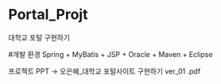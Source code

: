 # Portal_Projt
 대학교 포털 구현하기
 
 #개발 환경
  Spring + MyBatis + JSP + Oracle + Maven + Eclipse

프로젝트 PPT
 -> 오은혜_대학교 포털사이트 구현하기 ver_01 .pdf
